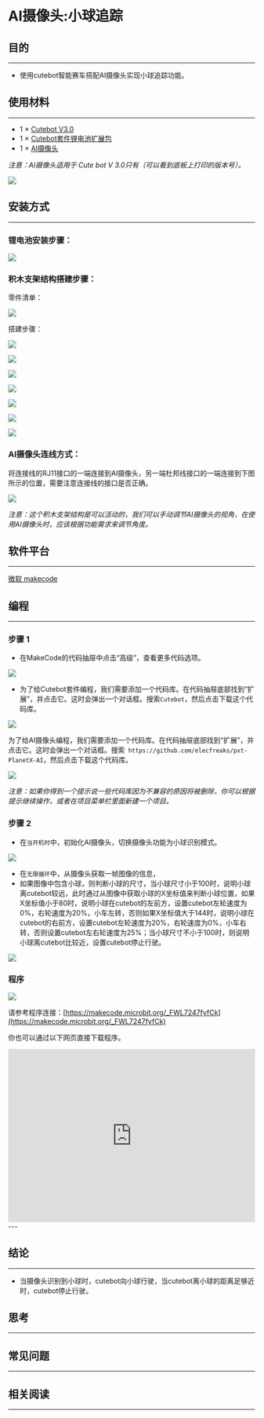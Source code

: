 # AI摄像头:小球追踪

## 目的
---
- 使用cutebot智能赛车搭配AI摄像头实现小球追踪功能。

## 使用材料
---
- 1 × [Cutebot V3.0](https://item.taobao.com/item.htm?ft=t&id=598365555295)
- 1 × [Cutebot套件锂电池扩展包](https://item.taobao.com/item.htm?ft=t&id=640567252291)
- 1 × [AI摄像头](https://item.taobao.com/item.htm?ft=t&id=632538261754)

*注意：AI摄像头适用于 Cute bot V 3.0只有（可以看到底板上打印的版本号）。*

![](./images/cutebot-16-04.png)

## 安装方式
---
### 锂电池安装步骤：

![](./images/cutebot-step-01.png)

### 积木支架结构搭建步骤：

零件清单：

![](./images/cutebot-step-02.png)

搭建步骤：

![](./images/cutebot-step-03.png)

![](./images/cutebot-step-04.png)

![](./images/cutebot-step-05.png)

![](./images/cutebot-step-06.png)

![](./images/cutebot-step-07.png)

![](./images/cutebot-step-08.png)

![](./images/cutebot-step-09.png)



### AI摄像头连线方式：
将连接线的RJ11接口的一端连接到AI摄像头，另一端杜邦线接口的一端连接到下图所示的位置，需要注意连接线的接口是否正确。

![](./images/cutebot-step-10.png)

*注意：这个积木支架结构是可以活动的，我们可以手动调节AI摄像头的视角，在使用AI摄像头时，应该根据功能需求来调节角度。*

## 软件平台
---
[微软 makecode](https://makecode.microbit.org/#)

## 编程
---
### 步骤 1
- 在MakeCode的代码抽屉中点击“高级”，查看更多代码选项。

![](./images/cutebot-pk-1.png)

- 为了给Cutebot套件编程，我们需要添加一个代码库。在代码抽屉底部找到“扩展”，并点击它。这时会弹出一个对话框。搜索`Cutebot`，然后点击下载这个代码库。

![](./images/cutebot-pk-11.png)


为了给AI摄像头编程，我们需要添加一个代码库。在代码抽屉底部找到“扩展”，并点击它。这时会弹出一个对话框。搜索` https://github.com/elecfreaks/pxt-PlanetX-AI`，然后点击下载这个代码库。

![](./images/cutebot-pk-12.png)


*注意：如果你得到一个提示说一些代码库因为不兼容的原因将被删除，你可以根据提示继续操作，或者在项目菜单栏里面新建一个项目。*

### 步骤 2

- 在`当开机时`中，初始化AI摄像头，切换摄像头功能为小球识别模式。

![](./images/case-19-01.png)

- 在`无限循环`中，从摄像头获取一帧图像的信息，
- 如果图像中包含小球，则判断小球的尺寸，当小球尺寸小于100时，说明小球离cutebot较远，此时通过从图像中获取小球的X坐标值来判断小球位置，如果X坐标值小于80时，说明小球在cutebot的左前方，设置cutebot左轮速度为0%，右轮速度为20%，小车左转，否则如果X坐标值大于144时，说明小球在cutebot的右前方，设置cutebot左轮速度为20%，右轮速度为0%，小车右转，否则设置cutebot左右轮速度为25%；当小球尺寸不小于100时，则说明小球离cutebot比较近，设置cutebot停止行驶。

![](./images/case-19-02.png)


### 程序

![](./images/case-19-03.png)

请参考程序连接：[https://makecode.microbit.org/_FWL7247fyfCk](https://makecode.microbit.org/_FWL7247fyfCk)

你也可以通过以下网页直接下载程序。

<div style="position:relative;height:0;padding-bottom:70%;overflow:hidden;">
<iframe style="position:absolute;top:0;left:0;width:100%;height:100%;" src="https://makecode.microbit.org/#pub:https://makecode.microbit.org/_FWL7247fyfCk" frameborder="0" sandbox="allow-popups allow-forms allow-scripts allow-same-origin">
</iframe>
</div>  
---

## 结论
---
- 当摄像头识别到小球时，cutebot向小球行驶，当cutebot离小球的距离足够近时，cutebot停止行驶。




## 思考
---

## 常见问题
---
## 相关阅读  
---
